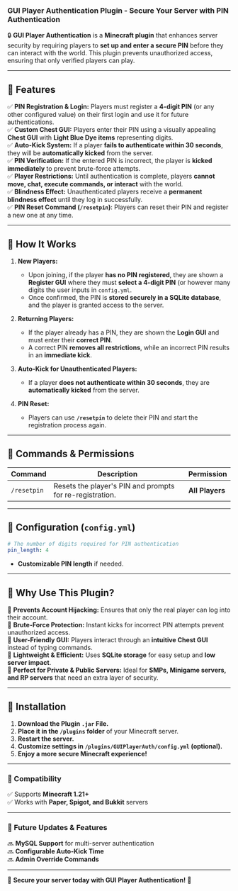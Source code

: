 ### **GUI Player Authentication Plugin - Secure Your Server with PIN Authentication**  

🔒 **GUI Player Authentication** is a **Minecraft plugin** that enhances server security by requiring players to **set up and enter a secure PIN** before they can interact with the world. This plugin prevents unauthorized access, ensuring that only verified players can play.

---

## **🔹 Features**
✅ **PIN Registration & Login:** Players must register a **4-digit PIN** (or any other configured value) on their first login and use it for future authentications.  
✅ **Custom Chest GUI:** Players enter their PIN using a visually appealing **Chest GUI** with **Light Blue Dye items** representing digits.  
✅ **Auto-Kick System:** If a player **fails to authenticate within 30 seconds**, they will be **automatically kicked** from the server.  
✅ **PIN Verification:** If the entered PIN is incorrect, the player is **kicked immediately** to prevent brute-force attempts.  
✅ **Player Restrictions:** Until authentication is complete, players **cannot move, chat, execute commands, or interact** with the world.  
✅ **Blindness Effect:** Unauthenticated players receive a **permanent blindness effect** until they log in successfully.  
✅ **PIN Reset Command (`/resetpin`)**: Players can reset their PIN and register a new one at any time.  

---

## **🔹 How It Works**
1. **New Players:**  
   - Upon joining, if the player **has no PIN registered**, they are shown a **Register GUI** where they must **select a 4-digit PIN** (or however many digits the user inputs in `config.yml`.  
   - Once confirmed, the PIN is **stored securely in a SQLite database**, and the player is granted access to the server.  

2. **Returning Players:**  
   - If the player already has a PIN, they are shown the **Login GUI** and must enter their **correct PIN**.  
   - A correct PIN **removes all restrictions**, while an incorrect PIN results in an **immediate kick**.  

3. **Auto-Kick for Unauthenticated Players:**  
   - If a player **does not authenticate within 30 seconds**, they are **automatically kicked** from the server.  

4. **PIN Reset:**  
   - Players can use **`/resetpin`** to delete their PIN and start the registration process again.  

---

## **🔹 Commands & Permissions**
| Command        | Description | Permission |
|---------------|-------------|------------|
| `/resetpin`   | Resets the player's PIN and prompts for re-registration. | **All Players** |

---

## **🔹 Configuration (`config.yml`)**
```yaml
# The number of digits required for PIN authentication
pin_length: 4
```
- **Customizable PIN length** if needed.  

---

## **🔹 Why Use This Plugin?**
🔹 **Prevents Account Hijacking:** Ensures that only the real player can log into their account.  
🔹 **Brute-Force Protection:** Instant kicks for incorrect PIN attempts prevent unauthorized access.  
🔹 **User-Friendly GUI:** Players interact through an **intuitive Chest GUI** instead of typing commands.  
🔹 **Lightweight & Efficient:** Uses **SQLite storage** for easy setup and **low server impact**.  
🔹 **Perfect for Private & Public Servers:** Ideal for **SMPs, Minigame servers, and RP servers** that need an extra layer of security.  

---

## **🔹 Installation**
1. **Download the Plugin `.jar` File.**  
2. **Place it in the `/plugins` folder** of your Minecraft server.  
3. **Restart the server.**  
4. **Customize settings in `/plugins/GUIPlayerAuth/config.yml` (optional).**  
5. **Enjoy a more secure Minecraft experience!**  

---

### **💾 Compatibility**
✅ Supports **Minecraft 1.21+**  
✅ Works with **Paper, Spigot, and Bukkit** servers  

---

### **🔹 Future Updates & Features**
🔜 **MySQL Support** for multi-server authentication  
🔜 **Configurable Auto-Kick Time**  
🔜 **Admin Override Commands**  

---

🎉 **Secure your server today with GUI Player Authentication!** 🎉  
